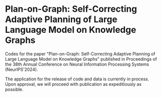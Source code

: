 # Plan-on-Graph: Self-Correcting Adaptive Planning of Large Language Model on Knowledge Graphs
Codes for the paper "Plan-on-Graph: Self-Correcting Adaptive Planning of Large Language Model on Knowledge Graphs" published in Proceedings of the 38th Annual Conference on Neural Information Processing Systems (NeurIPS'2024).

The application for the release of code and data is currently in process. Upon approval, we will proceed with publication as expeditiously as possible.
